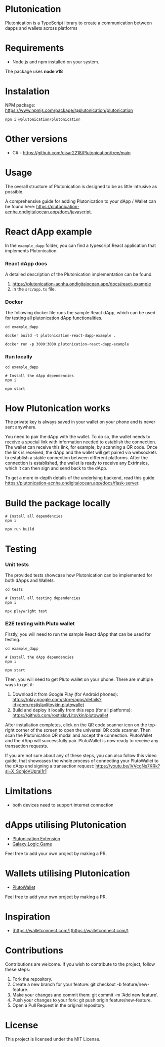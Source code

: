 # Plutonication

Plutonication is a TypeScript library to create a communication between dapps and wallets across platforms

# Requirements

- Node.js and npm installed on your system.

The package uses **node v18**

# Instalation

NPM package: https://www.npmjs.com/package/@plutonication/plutonication

```
npm i @plutonication/plutonication
```

# Other versions

- C# - https://github.com/cisar2218/Plutonication/tree/main

# Usage

The overall structure of Plutonication is designed to be as little intrusive as possible.

A comprehensive guide for adding Plutonication to your dApp / Wallet can be found here: https://plutonication-acnha.ondigitalocean.app/docs/javascript.

# React dApp example

In the `example_dapp` folder, you can find a typescript React application that implements Plutonication.

### React dApp docs

A detailed description of the Plutonication implementation can be found:

1) https://plutonication-acnha.ondigitalocean.app/docs/react-example
2) in the `src/app.ts` file.

### Docker

The following docker file runs the sample React dApp, which can be used for testing all plutonication dApp functionalities.

```
cd example_dapp

docker build -t plutonication-react-dapp-example . 

docker run -p 3000:3000 plutonication-react-dapp-example
```

### Run locally

```
cd example_dapp

# Install the dApp dependencies
npm i

npm start
```

# How Plutonication works

The private key is always saved in your wallet on your phone and is never sent anywhere.

You need to pair the dApp with the wallet. To do so, the wallet needs to receive a special link with information needed to establish the connection. The wallet can receive this link, for example, by scanning a QR code. Once the link is received, the dApp and the wallet will get paired via websockets to establish a stable connection between different platforms. After the connection is established, the wallet is ready to receive any Extrinsics, which it can then sign and send back to the dApp.

To get a more in-depth details of the underlying backend, read this guide: https://plutonication-acnha.ondigitalocean.app/docs/flask-server.

# Build the package locally

```
# Install all dependencies
npm i

npm run build
```

# Testing

### Unit tests
The provided tests showcase how Plutonication can be implemented for both dApps and Wallets.

```
cd tests

# Install all testing dependencies
npm i

npx playwright test
```

### E2E testing with Pluto wallet

Firstly, you will need to run the sample React dApp that can be used for testing.

```
cd example_dapp

# Install the dApp dependencies
npm i

npm start
```

Then, you will need to get Pluto wallet on your phone. There are multiple ways to get it:
1) Download it from Google Play (for Android phones): https://play.google.com/store/apps/details?id=com.rostislavlitovkin.plutowallet
2) Build and deploy it locally from this repo (for all platforms): https://github.com/rostislavLitovkin/plutowallet

After installation completes, click on the QR code scanner icon on the top-right corner of the screen to open the universal QR code scanner. Then scan the Plutonication QR modal and accept the connection. PlutoWallet and the dApp will successfully pair. PlutoWallet is now ready to receive any transaction requests.

If you are not sure about any of these steps, you can also follow this video guide, that showcases the whole process of connecting your PlutoWallet to the dApp and signing a transaction request: https://youtu.be/lVVcgNs7KRk?si=X_SohjoVUprai1r1

# Limitations

- both devices need to support internet connection

# dApps utilising Plutonication
- [Plutonication Extension](https://github.com/RostislavLitovkin/PlutonicationExtension)
- [Galaxy Logic Game](https://github.com/RostislavLitovkin/galaxylogicgamemaui)

Feel free to add your own project by making a PR.

# Wallets utilising Plutonication
- [PlutoWallet](https://github.com/RostislavLitovkin/PlutoWallet)

Feel free to add your own project by making a PR.

# Inspiration
- [https://walletconnect.com/](https://walletconnect.com/)

# Contributions
Contributions are welcome. If you wish to contribute to the project, follow these steps:

1. Fork the repository.
2. Create a new branch for your feature: git checkout -b feature/new-feature.
3. Make your changes and commit them: git commit -m 'Add new feature'.
4. Push your changes to your fork: git push origin feature/new-feature.
5. Open a Pull Request in the original repository.

# License
This project is licensed under the MIT License.
